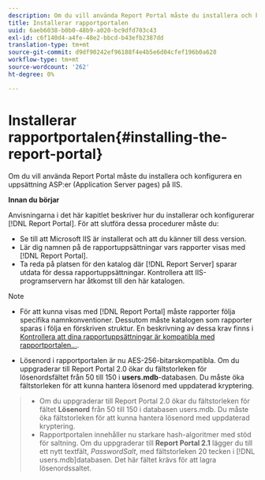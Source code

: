 ```yaml
---
description: Om du vill använda Report Portal måste du installera och konfigurera en uppsättning ASP:er (Application Server pages) på IIS.
title: Installerar rapportportalen
uuid: 6aeb6038-b0b0-48b9-a020-bc9dfd703c43
exl-id: c6f140d4-a4fe-48e2-bbcd-b43efb2387dd
translation-type: tm+mt
source-git-commit: d9df90242ef96188f4e4b5e6d04cfef196b0a628
workflow-type: tm+mt
source-wordcount: '262'
ht-degree: 0%

---
```


# Installerar rapportportalen{#installing-the-report-portal}

Om du vill använda Report Portal måste du installera och konfigurera en uppsättning ASP:er (Application Server pages) på IIS.

**Innan du börjar**

Anvisningarna i det här kapitlet beskriver hur du installerar och konfigurerar [!DNL Report Portal]. För att slutföra dessa procedurer måste du:

* Se till att Microsoft IIS är installerat och att du känner till dess version.
* Lär dig namnen på de rapportuppsättningar vars rapporter visas med [!DNL Report Portal].
* Ta reda på platsen för den katalog där [!DNL Report Server] sparar utdata för dessa rapportuppsättningar. Kontrollera att IIS-programservern har åtkomst till den här katalogen.

>[!NOTE]
>
>* För att kunna visas med [!DNL Report Portal] måste rapporter följa specifika namnkonventioner. Dessutom måste katalogen som rapporter sparas i följa en förskriven struktur. En beskrivning av dessa krav finns i [Kontrollera att dina rapportuppsättningar är kompatibla med rapportportalen...](../../../home/c-rpt-oview/c-install-rpt-port/c-rpt-port-user-inter.md#section-2b141e5d198a4bbea455699126c24706).
   >
   >
* Lösenord i rapportportalen är nu AES-256-bitarskompatibla. Om du uppgraderar till Report Portal 2.0 ökar du fältstorleken för lösenordsfältet från 50 till 150 i **users.mdb**-databasen. Du måste öka fältstorleken för att kunna hantera lösenord med uppdaterad kryptering.
>* Om du uppgraderar till Report Portal 2.0 ökar du fältstorleken för fältet **Lösenord** från 50 till 150 i databasen users.mdb. Du måste öka fältstorleken för att kunna hantera lösenord med uppdaterad kryptering.
>* Rapportportalen innehåller nu starkare hash-algoritmer med stöd för saltning. Om du uppgraderar till **Report Portal 2.1** lägger du till ett nytt textfält, *PasswordSalt*, med fältstorleken 20 tecken i [!DNL users.mdb]databasen. Det här fältet krävs för att lagra lösenordssaltet.

>



